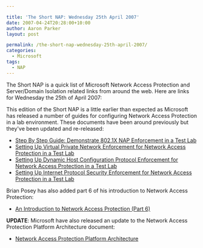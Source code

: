 ```yaml
---

title: 'The Short NAP: Wednesday 25th April 2007'
date: 2007-04-24T20:28:00+10:00
author: Aaron Parker
layout: post

permalink: /the-short-nap-wednesday-25th-april-2007/
categories:
  - Microsoft
tags:
  - NAP
---
```

The Short NAP is a quick list of Microsoft Network Access Protection and Server/Domain Isolation related links from around the web. Here are links for Wednesday the 25th of April 2007:

This edition of the Short NAP is a little earlier than expected as Microsoft has released a number of guides for configuring Network Access Protection in a lab environment. These documents have been around previously but they've been updated and re-released:

  * [Step By Step Guide: Demonstrate 802.1X NAP Enforcement in a Test Lab](http://www.microsoft.com/downloads/details.aspx?FamilyID=8a0925ee-ee06-4dfb-bba2-07605eff0608&DisplayLang=en)
  * [Setting Up Virtual Private Network Enforcement for Network Access Protection in a Test Lab](http://www.microsoft.com/downloads/details.aspx?FamilyID=729bba00-55ad-4199-b441-378cc3d900a7&DisplayLang=en)
  * [Setting Up Dynamic Host Configuration Protocol Enforcement for Network Access Protection in a Test Lab](http://www.microsoft.com/downloads/details.aspx?FamilyID=ac38e5bb-18ce-40cb-8e59-188f7a198897&DisplayLang=en)
  * [Setting Up Internet Protocol Security Enforcement for Network Access Protection in a Test Lab](http://www.microsoft.com/downloads/details.aspx?FamilyID=298ff956-1e6c-4d97-a3ed-7e7ffc4bed32&DisplayLang=en)

Brian Posey has also added part 6 of his introduction to Network Access Protection:

  * [An Introduction to Network Access Protection (Part 6)](http://www.windowsnetworking.com/articles_tutorials/Introduction-Network-Access-Protection-Part6.html)

**UPDATE**: Microsoft have also released an update to the Network Access Protection Platform Architecture document:

  * [Network Access Protection Platform Architecture](http://www.microsoft.com/downloads/details.aspx?FamilyID=2f37651e-1749-45c3-996e-53de05d44ef7&DisplayLang=en)